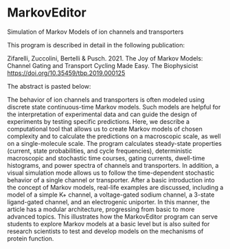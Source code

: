 # MarkovEditor
Simulation of Markov Models of ion channels and transporters

This program is described in detail in the following publication:

Zifarelli, Zuccolini, Bertelli & Pusch. 2021. The Joy of Markov Models: Channel Gating and Transport Cycling Made Easy. The Biophysicist
https://doi.org/10.35459/tbp.2019.000125

The abstract is pasted below:

The behavior of ion channels and transporters is often modeled using discrete state continuous-time Markov models. Such models are helpful for the interpretation of experimental data and can guide the design of experiments by testing specific predictions. Here, we describe a computational tool that allows us to create Markov models of chosen complexity and to calculate the predictions on a macroscopic scale, as well on a single-molecule scale. The program calculates steady-state properties (current, state probabilities, and cycle frequencies), deterministic macroscopic and stochastic time courses, gating currents, dwell-time histograms, and power spectra of channels and transporters. In addition, a visual simulation mode allows us to follow the time-dependent stochastic behavior of a single channel or transporter. After a basic introduction into the concept of Markov models, real-life examples are discussed, including a model of a simple K+ channel, a voltage-gated sodium channel, a 3-state ligand-gated channel, and an electrogenic uniporter. In this manner, the article has a modular architecture, progressing from basic to more advanced topics. This illustrates how the MarkovEditor program can serve students to explore Markov models at a basic level but is also suited for research scientists to test and develop models on the mechanisms of protein function.

